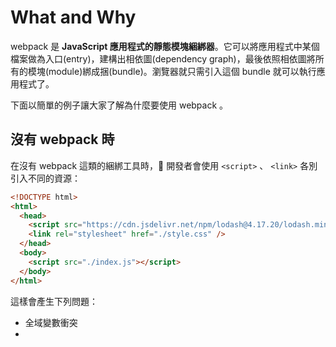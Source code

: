 # What and Why

webpack 是 **JavaScript 應用程式的靜態模塊綑綁器**。它可以將應用程式中某個檔案做為入口(entry)，建構出相依圖(dependency graph)，最後依照相依圖將所有的模塊(module)綁成捆(bundle)。瀏覽器就只需引入這個 bundle 就可以執行應用程式了。

下面以簡單的例子讓大家了解為什麼要使用 webpack 。

## 沒有 webpack 時

在沒有 webpack 這類的綑綁工具時， 開發者會使用 `<script>` 、 `<link>` 各別引入不同的資源：

```html
<!DOCTYPE html>
<html>
  <head>
    <script src="https://cdn.jsdelivr.net/npm/lodash@4.17.20/lodash.min.js"></script>
    <link rel="stylesheet" href="./style.css" />
  </head>
  <body>
    <script src="./index.js"></script>
  </body>
</html>
```

這樣會產生下列問題：

- 全域變數衝突
-
